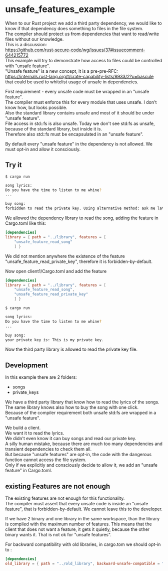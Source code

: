 # unsafe_features_example

When to our Rust project we add a third party dependency, we would like to know if that dependency does something to files in the file system.  
The compiler should protect us from dependencies that want to read/write files without our knowledge.  
This is a discussion:  
<https://github.com/rust-secure-code/wg/issues/37#issuecomment-644215772>  
This example will try to demonstrate how access to files could be controlled with "unsafe feature".  
"Unsafe feature" is a new concept, it is a pre-pre-RFC:  
<https://internals.rust-lang.org/t/crate-capability-lists/8933/2?u=bascule>  
that could be used to whitelist usage of unsafe in dependencies.  

First requirement - every unsafe code must be wrapped in an "unsafe feature".  
The compiler must enforce this for every module that uses unsafe. I don't know how, but looks possible.  
Also the standard library contains unsafe and most of it should be under "unsafe feature".  
File access in std::fs is also unsafe. Today we don't see std:fs as unsafe, because of the standard library, but inside it is.  
Therefore also std::fs must be encapsulated in an "unsafe feature".  

By default every "unsafe feature" in the dependency is not allowed.
We must opt-in and allow it consciously.

## Try it

`$ cargo run`  

```bash
song lyrics: 
Do you have the time to listen to me whine?
...

buy song: 
forbidden to read the private key. Using alternative method: ask me later
```

We allowed the dependency library to read the song, adding the feature in Cargo.toml like this:

```toml
[dependencies]
library = { path = "../library", features = [
    "unsafe_feature_read_song"
    ] }
```

We did not mention anywhere the existence of the feature "unsafe_feature_read_private_key", therefore it is forbidden-by-default.  

Now open client1/Cargo.toml and add the feature
```toml
[dependencies]
library = { path = "../library", features = [
    "unsafe_feature_read_song",
    "unsafe_feature_read_private_key"
    ] }
```
`$ cargo run`  
```bash
song lyrics: 
Do you have the time to listen to me whine?
...

buy song: 
your private key is: This is my private key.
```

Now the third party library is allowed to read the private key file.

## Development

In this example there are 2 folders:  

- songs  
- private_keys  

We have a third party library that know how to read the lyrics of the songs.  
The same library knows also how to buy the song with one click.  
Because of the compiler requirement both unsafe std:fs are wrapped in a "unsafe feature".

We build a client.  
We want it to read the lyrics.  
We didn't even know it can buy songs and read our private key.  
A silly human mistake, because there are much too many dependencies and transient dependencies to check them all.  
But because "unsafe features" are opt-in, the code with the dangerous function cannot access the file system.  
Only if we explicitly and consciously decide to allow it, we add an "unsafe feature" in Cargo.toml.  

## existing Features are not enough

The existing features are not enough for this functionality.  
The compiler must assert that every unsafe code is inside an "unsafe feature", that
is forbidden-by-default. We cannot leave this to the developer.  

If we have 2 binary and one library in the same workspace, than the library is compiled with the maximum number of features. This means that the client that does not want a feature, it gets it quietly, because the other binary wants it. That is not ok for "unsafe features".  

For backward compatibility with old libraries, in cargo.tom we should opt-in to :

```toml
[dependencies]
old_library = { path = "../old_library", backward-unsafe-compatible = "unsafe-by-default" }
```
